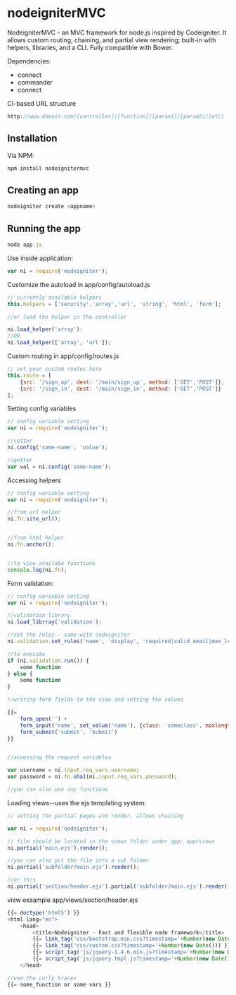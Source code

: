 nodeigniterMVC
==============

NodeigniterMVC - an MVC framework for node.js inspired by Codeigniter. It allows custom routing, chaining, and partial view rendering; built-in with helpers, libraries, and a CLI. Fully compatible with Bower.

Dependencies:

- connect
- commander
- connect

CI-based URL structure

``` js
http://www.domain.com/[controller]/[function]/[param1]/[param2]/[etc]
```

<h2>Installation</h2>

Via NPM:

``` js
npm install nodeignitermvc
```

<h2>Creating an app</h2>

``` js
nodeigniter create <appname>
```

<h2>Running the app</h2>

``` js
node app.js
```

Use inside application:

``` js
var ni = require('nodeigniter');
```

Customize the autoload in app/config/autoload.js

``` js
// currently available helpers
this.helpers = ['security','array','url', 'string', 'html', 'form'];

//or load the helper in the controller

ni.load_helper('array');
//OR
ni.load_helper(['array', 'url']);

```

Custom routing in app/config/routes.js

``` js
// set your custom routes here
this.route = [
    {src: '/sign_up', dest: '/main/sign_up', method: ['GET','POST']},
    {src: '/sign_in', dest: '/main/sign_in', method: ['GET','POST']}
];
```

Setting config variables

``` js
// config variable setting
var ni = require('nodeigniter');

//setter
ni.config('some-name', 'value');

//getter
var val = ni.config('some-name');

```

Accessing helpers

``` js
// config variable setting
var ni = require('nodeigniter');

//from url helper
ni.fn.site_url();


//from html helper
ni.fn.anchor();


//to view availabe functions
console.log(ni.fn);

```

Form validation:

``` js
// config variable setting
var ni = require('nodeigniter');

//validation library
ni.load_librray('validation');

//set the rules - same with codeigniter
ni.validation.set_rules('name', 'display', 'required|valid_email|max_length[30]');

//to execute
if (ni.validation.run()) {
    some function
} else {
    some function
}

//writing form fields to the view and setting the values

{{= 
    form_open('') + 
    form_input('name', set_value('name'), {class: 'someclass', maxlength: 30}) + 
    form_submit('submit', 'Submit')
}}


//accessing the request variables

var username = ni.input.req_vars.username;
var password = ni.fn.sha1(ni.input.req_vars.password);

//you can also use any functions

```

Loading views--uses the ejs templating system:

``` js
// setting the partial pages and render, allows chaining

var ni = require('nodeigniter');

// file should be located in the views folder under app: app/views
ni.partial('main.ejs').render();

//you can also put the file into a sub folder
ni.partial('subfolder/main.ejs').render();

//or this
ni.partial('section/header.ejs').partial('subfolder/main.ejs').render();

```

view exaample app/views/section/header.ejs

``` js
{{= doctype('html5') }}
<html lang="en">
    <head>
        <title>Nodeigniter - Fast and flexible node framework</title>
        {{= link_tag('css/bootstrap.min.css?timestamp='+Number(new Date())) }}
        {{= link_tag('css/custom.css?timestamp='+Number(new Date())) }}
        {{= script_tag('js/jquery-1.4.6.min.js?timestamp='+Number(new Date())) }}
        {{= script_tag('js/jquery.tmpl.js?timestamp='+Number(new Date())) }}
    </head>

//use the curly braces
{{= some_function or some vars }}
```
